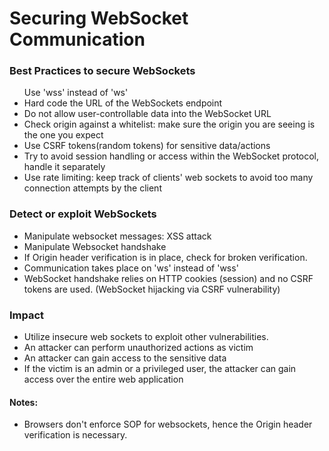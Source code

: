<h1>Securing WebSocket Communication </h1> 

<h3>Best Practices to secure WebSockets</h3>
<ul>
  <l1>Use 'wss' instead of 'ws'</l1>
  <li>Hard code the URL of the WebSockets endpoint</li>
  <li> Do not allow user-controllable data into the WebSocket URL</li>
  <li>Check origin against a whitelist: make sure the origin you are seeing is the one you expect</li>
  <li>Use CSRF tokens(random tokens) for sensitive data/actions</li>
  <li>Try to avoid session handling or access within the WebSocket protocol, handle it separately</li>
  <li>Use rate limiting: keep track of clients' web sockets to avoid too many connection attempts by the client</li>
</ul>

<h3>Detect or exploit WebSockets</h3>
<ul>
  <li>Manipulate websocket messages: XSS attack</li>
  <li>Manipulate Websocket handshake</li>
  <li>If Origin header verification is in place, check for broken verification.</li>
  <li>Communication takes place on 'ws' instead of 'wss'
</li>
  <li>WebSocket handshake relies on HTTP cookies (session) and no CSRF tokens are used. (WebSocket hijacking via CSRF vulnerability)
</li>
</ul>

<h3> Impact </h3>
<ul>
  <li>Utilize insecure web sockets to exploit other vulnerabilities.
</li>
  <li>An attacker can perform unauthorized actions as victim
</li>
  <li>An attacker can gain access to the sensitive data
</li>
<li>If the victim is an admin or a privileged user, the attacker can gain access over the entire web application </li>
</ul>

<h4>Notes:</h4>
<ul>
  <li>Browsers don't enforce SOP for websockets, hence the Origin header verification is necessary.</li>
</ul>

